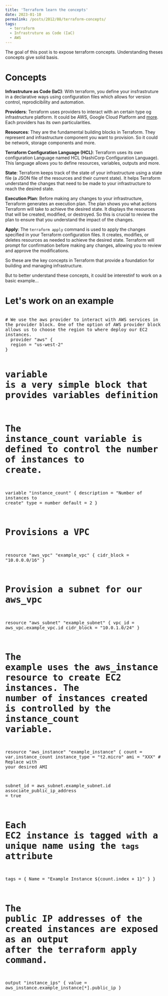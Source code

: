 ```yaml
---
title: 'Terraform learn the concepts'
date: 2023-01-10
permalink: /posts/2012/08/terraform-concepts/
tags:
  - terraform
  - Infrastruture as Code (IaC)
  - AWS
---
```


The goal of this post is to expose terraform concepts. Understanding theses concepts give solid basis.

Concepts
======
**Infrastruture as Code (IaC)**: With terraform, you define your insfrastruture in a declarative ways using configuration files which allows for version control, reprodicibility and automation.

**Providers**: Terraform uses providers to interact with an certain type og infrastructure platform. It could be AWS, Google Cloud Platform and [more](https://registry.terraform.io/browse/providers). Each providers has its own particularities.

**Resources**: They are the fundamental building blocks in Terraform. They represent and infrastructure component you want to provision. So  it could be network, storage components and more.

**Terraform Configuration Language (HCL)**: Terraform uses its own configuration Language named HCL (HashiCorp Configuration Language). This language allows you to  define resources, variables, outputs and more.

**State**:
Terraform keeps track of the state of your infrastructure using a state file (a JSON file of the resources and their current state). It helps Terraform understand the changes that need to be made to your infrastructure to reach the desired state.

**Execution Plan**:
Before making any changes to your infrastructure, Terraform generates an execution plan. The plan shows you what actions Terraform will take to achieve the desired state. It displays the resources that will be created, modified, or destroyed. So this is crucial to review the plan to ensure that you understand the impact of the changes.

**Apply**:
The `terraform apply` command is used to apply the changes specified in your Terraform configuration files. It creates, modifies, or deletes resources as needed to achieve the desired state. Terraform will prompt for confirmation before making any changes, allowing you to review and approve the modifications.

So these are the key concepts in Terraform that provide a foundation for building and managing infrastructure. 

But to better understand these concepts, it could be interestinf to work on a basic example...

Let's work on an example
======
<code style="font-size: 14px;">
# We use the aws provider to interact with AWS services in the provider block. One of the option of AWS provider block allows us to choose the region to where deploy our EC2 instances.
  provider "aws" {
  region = "us-west-2"
}

# variable is a very simple block that provides variables definition
# The instance_count variable is defined to control the number of instances to create.
variable "instance_count" {
  description = "Number of instances to create"
  type = number
  default = 2
}

# Provisions a VPC
resource "aws_vpc" "example_vpc" {
  cidr_block = "10.0.0.0/16"
}

#  Provision a subnet for our aws_vpc
resource "aws_subnet" "example_subnet" {
  vpc_id = aws_vpc.example_vpc.id
  cidr_block = "10.0.1.0/24"
}

# The example uses the aws_instance resource to create EC2 instances. The number of instances created is controlled by the instance_count variable.
resource "aws_instance" "example_instance" {
  count = var.instance_count
  instance_type = "t2.micro"
  ami = "XXX" # Replace with your desired AMI

  subnet_id = aws_subnet.example_subnet.id
  associate_public_ip_address = true

  # Each EC2 instance is tagged with a unique name using the `tags` attribute
  tags = {
    Name = "Example Instance ${count.index + 1}"
  }
}

# The public IP addresses of the created instances are exposed as an output after the terraform apply command.
output "instance_ips" {
value = aws_instance.example_instance[*].public_ip
}
</code>
